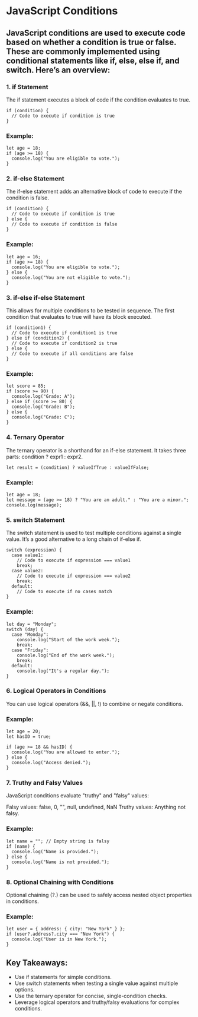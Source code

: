 # JavaScript Conditions
## JavaScript conditions are used to execute code based on whether a condition is true or false. These are commonly implemented using conditional statements like if, else, else if, and switch. Here’s an overview:

### 1. if Statement
The if statement executes a block of code if the condition evaluates to true.
```
if (condition) {
  // Code to execute if condition is true
}
```
### Example:
```
let age = 18;
if (age >= 18) {
  console.log("You are eligible to vote.");
}
```

### 2. if-else Statement
The if-else statement adds an alternative block of code to execute if the condition is false.
```
if (condition) {
  // Code to execute if condition is true
} else {
  // Code to execute if condition is false
}
```
### Example:
```
let age = 16;
if (age >= 18) {
  console.log("You are eligible to vote.");
} else {
  console.log("You are not eligible to vote.");
}
```

### 3. if-else if-else Statement
This allows for multiple conditions to be tested in sequence. The first condition that evaluates to true will have its block executed.
```
if (condition1) {
  // Code to execute if condition1 is true
} else if (condition2) {
  // Code to execute if condition2 is true
} else {
  // Code to execute if all conditions are false
}
```
### Example:
```
let score = 85;
if (score >= 90) {
  console.log("Grade: A");
} else if (score >= 80) {
  console.log("Grade: B");
} else {
  console.log("Grade: C");
}
```

### 4. Ternary Operator
The ternary operator is a shorthand for an if-else statement. It takes three parts: condition ? expr1 : expr2.
```
let result = (condition) ? valueIfTrue : valueIfFalse;
```
### Example:
```
let age = 18;
let message = (age >= 18) ? "You are an adult." : "You are a minor.";
console.log(message);
```
### 5. switch Statement
The switch statement is used to test multiple conditions against a single value. It’s a good alternative to a long chain of if-else if.
```
switch (expression) {
  case value1:
    // Code to execute if expression === value1
    break;
  case value2:
    // Code to execute if expression === value2
    break;
  default:
    // Code to execute if no cases match
}
```
### Example:
```
let day = "Monday";
switch (day) {
  case "Monday":
    console.log("Start of the work week.");
    break;
  case "Friday":
    console.log("End of the work week.");
    break;
  default:
    console.log("It's a regular day.");
}
```

### 6. Logical Operators in Conditions
You can use logical operators (&&, ||, !) to combine or negate conditions.

### Example:
```
let age = 20;
let hasID = true;

if (age >= 18 && hasID) {
  console.log("You are allowed to enter.");
} else {
  console.log("Access denied.");
}
```

### 7. Truthy and Falsy Values
JavaScript conditions evaluate "truthy" and "falsy" values:

Falsy values: false, 0, "", null, undefined, NaN
Truthy values: Anything not falsy.

### Example:
```
let name = ""; // Empty string is falsy
if (name) {
  console.log("Name is provided.");
} else {
  console.log("Name is not provided.");
}
```

### 8. Optional Chaining with Conditions
Optional chaining (?.) can be used to safely access nested object properties in conditions.

### Example:
```
let user = { address: { city: "New York" } };
if (user?.address?.city === "New York") {
  console.log("User is in New York.");
}
```
## Key Takeaways:
 - Use if statements for simple conditions.
 - Use switch statements when testing a single value against multiple options.
 - Use the ternary operator for concise, single-condition checks.
 - Leverage logical operators and truthy/falsy evaluations for complex conditions.
